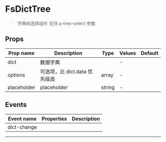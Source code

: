 # FsDictTree

> 字典树选择组件
> 支持 a-tree-select 参数

## Props

| Prop name   | Description                   | Type   | Values | Default |
| ----------- | ----------------------------- | ------ | ------ | ------- |
| dict        | 数据字典                      |        | -      |         |
| options     | 可选项，比 dict.data 优先级高 | array  | -      |         |
| placeholder | placeholder                   | string | -      |         |

## Events

| Event name  | Properties | Description |
| ----------- | ---------- | ----------- |
| dict-change |            |

---
